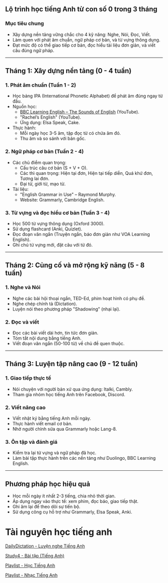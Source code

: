 ## Lộ trình học tiếng Anh từ con số 0 trong 3 tháng

### Mục tiêu chung
- Xây dựng nền tảng vững chắc cho 4 kỹ năng: Nghe, Nói, Đọc, Viết.  
- Làm quen với phát âm chuẩn, ngữ pháp cơ bản, và từ vựng thông dụng.  
- Đạt mức độ có thể giao tiếp cơ bản, đọc hiểu tài liệu đơn giản, và viết câu đúng ngữ pháp.  

---

## Tháng 1: Xây dựng nền tảng (0 - 4 tuần)
### 1. Phát âm chuẩn (Tuần 1 - 2)
- Học bảng IPA (International Phonetic Alphabet) để phát âm đúng ngay từ đầu.  
- Nguồn học:  
  - [BBC Learning English – The Sounds of English](https://www.youtube.com/@bbclearningenglish) (YouTube).  
  - "Rachel’s English" (YouTube).  
  - Ứng dụng: Elsa Speak, Cake.  
- Thực hành:  
  - Mỗi ngày học 3-5 âm, tập đọc từ có chứa âm đó.  
  - Thu âm và so sánh với bản gốc.  

### 2. Ngữ pháp cơ bản (Tuần 2 - 4)
- Các chủ điểm quan trọng:  
  - Cấu trúc câu cơ bản (S + V + O).  
  - Các thì quan trọng: Hiện tại đơn, Hiện tại tiếp diễn, Quá khứ đơn, Tương lai đơn.  
  - Đại từ, giới từ, mạo từ.  
- Tài liệu:  
  - "English Grammar in Use" – Raymond Murphy.  
  - Website: Grammarly, Cambridge English.  

### 3. Từ vựng và đọc hiểu cơ bản (Tuần 3 - 4)
- Học 500 từ vựng thông dụng (Oxford 3000).  
- Sử dụng flashcard (Anki, Quizlet).  
- Đọc đoạn văn ngắn (Truyện ngắn, báo đơn giản như VOA Learning English).  
- Ghi chú từ vựng mới, đặt câu với từ đó.  

---

## Tháng 2: Củng cố và mở rộng kỹ năng (5 - 8 tuần) 
### 1. Nghe và Nói
- Nghe các bài hội thoại ngắn, TED-Ed, phim hoạt hình có phụ đề.  
- Nghe chép chính tả (Dictation).  
- Luyện nói theo phương pháp "Shadowing" (nhại lại).  

### 2. Đọc và viết
- Đọc các bài viết dài hơn, tin tức đơn giản.  
- Tóm tắt nội dung bằng tiếng Anh.  
- Viết đoạn văn ngắn (50-100 từ) về chủ đề quen thuộc.  

---

## Tháng 3: Luyện tập nâng cao (9 - 12 tuần)

### 1. Giao tiếp thực tế
- Nói chuyện với người bản xứ qua ứng dụng: Italki, Cambly.  
- Tham gia nhóm học tiếng Anh trên Facebook, Discord.  

### 2. Viết nâng cao
- Viết nhật ký bằng tiếng Anh mỗi ngày.  
- Thực hành viết email cơ bản.  
- Nhờ người chỉnh sửa qua Grammarly hoặc Lang-8.  

### 3. Ôn tập và đánh giá
- Kiểm tra lại từ vựng và ngữ pháp đã học.  
- Làm bài tập thực hành trên các nền tảng như Duolingo, BBC Learning English.  

---

## Phương pháp học hiệu quả  

- Học mỗi ngày ít nhất 2-3 tiếng, chia nhỏ thời gian.  
- Áp dụng ngay vào thực tế: xem phim, đọc báo, giao tiếp thật.  
- Ghi âm lại để theo dõi sự tiến bộ.  
- Sử dụng công cụ hỗ trợ như Grammarly, Elsa Speak, Anki.

# Tài nguyên học tiếng anh
[DailyDictation - Luyện nghe Tiếng Anh](https://dailydictation.com/exercises)

[Study4 - Bài tập (Tiếng Anh)](https://study4.com/tests/toeic/)

[Playlist - Học Tiếng Anh](#)

[Playlist - Nhạc Tiếng Anh](#)